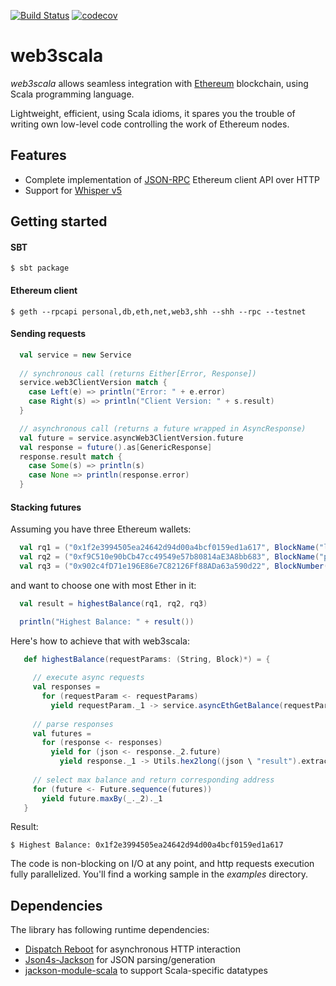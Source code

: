 [![Build Status](https://travis-ci.org/web3scala/web3scala.svg?branch=master)](https://travis-ci.org/web3scala/web3scala)
[![codecov](https://codecov.io/gh/web3scala/web3scala/branch/master/graph/badge.svg)](https://codecov.io/gh/web3scala/web3scala)

# web3scala
_web3scala_ allows seamless integration with [Ethereum](https://www.ethereum.org) blockchain, using Scala programming 
language.

Lightweight, efficient, using Scala idioms, it spares you the trouble of writing own low-level code controlling the 
work of Ethereum nodes.  

## Features

* Complete implementation of [JSON-RPC](https://github.com/ethereum/wiki/wiki/JSON-RPC) Ethereum client API over HTTP
* Support for [Whisper v5](https://github.com/ethereum/go-ethereum/wiki/Whisper)

## Getting started

#### SBT

    $ sbt package

#### Ethereum client

    $ geth --rpcapi personal,db,eth,net,web3,shh --shh --rpc --testnet

#### Sending requests

```scala
  val service = new Service
  
  // synchronous call (returns Either[Error, Response])
  service.web3ClientVersion match {
    case Left(e) => println("Error: " + e.error)
    case Right(s) => println("Client Version: " + s.result)
  }

  // asynchronous call (returns a future wrapped in AsyncResponse)
  val future = service.asyncWeb3ClientVersion.future
  val response = future().as[GenericResponse]
  response.result match {
    case Some(s) => println(s)
    case None => println(response.error)
  }
```

#### Stacking futures

Assuming you have three Ethereum wallets:

```scala
  val rq1 = ("0x1f2e3994505ea24642d94d00a4bcf0159ed1a617", BlockName("latest"))
  val rq2 = ("0xf9C510e90bCb47cc49549e57b80814aE3A8bb683", BlockName("pending"))
  val rq3 = ("0x902c4fD71e196E86e7C82126Ff88ADa63a590d22", BlockNumber(1559297))
```

and want to choose one with most Ether in it:

```scala
  val result = highestBalance(rq1, rq2, rq3)

  println("Highest Balance: " + result())
```

Here's how to achieve that with web3scala:

```scala
   def highestBalance(requestParams: (String, Block)*) = {
     
     // execute async requests
     val responses =
       for (requestParam <- requestParams)
         yield requestParam._1 -> service.asyncEthGetBalance(requestParam._1, requestParam._2)
 
     // parse responses
     val futures =
       for (response <- responses)
         yield for (json <- response._2.future)
           yield response._1 -> Utils.hex2long((json \ "result").extract[String])
 
     // select max balance and return corresponding address
     for (future <- Future.sequence(futures))
       yield future.maxBy(_._2)._1
   }
```

Result:

    $ Highest Balance: 0x1f2e3994505ea24642d94d00a4bcf0159ed1a617

The code is non-blocking on I/O at any point, and http requests execution fully parallelized.
You'll find a working sample in the _examples_ directory.

## Dependencies

The library has following runtime dependencies:

* [Dispatch Reboot](https://dispatchhttp.org) for asynchronous HTTP interaction
* [Json4s-Jackson](http://json4s.org) for JSON parsing/generation
* [jackson-module-scala](https://github.com/FasterXML/jackson-module-scala) to support Scala-specific datatypes